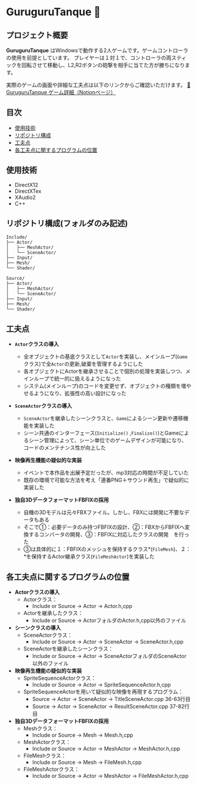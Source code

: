 # GuruguruTanque  🚀

## プロジェクト概要
**GuruguruTanque** はWindowsで動作する2人ゲームです。ゲームコントローラの使用を前提としています。
プレイヤーは１対１で、コントローラの両スティックを回転させて移動し、L2,R2ボタンの砲撃を相手に当てた方が勝ちになります。

実際のゲームの画面や詳細な工夫点は以下のリンクからご確認いただけます。
[🔗 GuruguruTanque ゲーム詳細（Notionページ）](https://picturesque-kayak-ac4.notion.site/1a6281634a168042800afab058862bde?pvs=4)

## 目次
- [使用技術](#使用技術)
- [リポジトリ構成](#リポジトリ構成)
- [工夫点](#工夫点)
- [各工夫点に関するプログラムの位置](#各工夫点に関するプログラムの位置)

## 使用技術
- DirectX12
- DirectXTex
- XAudio2
- C++

## リポジトリ構成(フォルダのみ記述)
```
Include/
├── Actor/
│   ├── MeshActor/
│   └── SceneActor/
├── Input/
├── Mesh/
└── Shader/

Source/
├── Actor/
│   ├── MeshActor/
│   └── SceneActor/
├── Input/
├── Mesh/
└── Shader/
```

## 工夫点
- **`Actor`クラスの導入**
  - 全オブジェクトの基底クラスとして`Actor`を実装し、メインループ(`Game`クラス)で全`Actor`の更新,破棄を管理するようにした
  - 各オブジェクトにActorを継承させることで個別の処理を実装しつつ、メインループで統一的に扱えるようになった
  - システム(メインループ)のコードを変更せず、オブジェクトの種類を増やせるようになり、拡張性の高い設計になった

- **`SceneActor`クラスの導入**
  - `SceneActor`を継承したシーンクラスと、`Game`によるシーン更新や遷移機能を実装した
  - シーン共通のインターフェース(`Initialize()` ,`Finalize()`)とGameによるシーン管理によって、シーン単位でのゲームデザインが可能になり、コードのメンテナンス性が向上した

- **映像再生機能の疑似的な実装**
  - イベントで本作品を出展予定だったが、mp3対応の時間が不足していた
  - 既存の環境で可能な方法を考え「連番PNG＋サウンド再生」で疑似的に実装した

- **独自3DデータフォーマットFBFIXの採用**
  - 自機の3Dモデルは元々FBXファイル。しかし、FBXには開発に不要なデータもある
  - そこで①：必要データのみ持つFBFIXの設計、②：FBXからFBFIXへ変換するコンバータの開発、③：FBFIXに対応したクラスの開発　を行った
  - ③は具体的に１：FBFIXのメッシュを保持するクラス*(`FileMesh`)、２：*を保持するActor継承クラス(`FileMeshActor`)を実装した

## 各工夫点に関するプログラムの位置
- **Actorクラスの導入**
  - Actorクラス：
    - Include or Source → Actor → Actor.h,cpp
  - Actorを継承したクラス：
    - Include or Source → ActorフォルダのActor.h,cpp以外のファイル
- **シーンクラスの導入**
  - SceneActorクラス：
    - Include or Source → Actor → SceneActor → SceneActor.h,cpp
  - SceneActorを継承したシーンクラス：
    - Include or Source → Actor → SceneActorフォルダのSceneActor以外のファイル
- **映像再生機能の疑似的な実装**
  - SpriteSequenceActorクラス：
    - Include or Source → Actor → SpriteSequenceActor.h,cpp
  - SpriteSequenceActorを用いて疑似的な映像を再現するプログラム：
    - Source → Actor → SceneActor → TitleSceneActor.cpp 36-63行目
    - Source → Actor → SceneActor → ResultSceneActor.cpp 37-82行目
- **独自3DデータフォーマットFBFIXの採用**
  - Meshクラス：
    - Include or Source → Mesh → Mesh.h,cpp
  - MeshActorクラス：
    - Include or Source → Actor → MeshActor → MeshActor.h,cpp
  - FileMeshクラス：
    - Include or Source → Mesh → FileMesh.h,cpp
  - FileMeshActorクラス：
    - Include or Source → Actor → MeshActor → FileMeshActor.h,cpp
